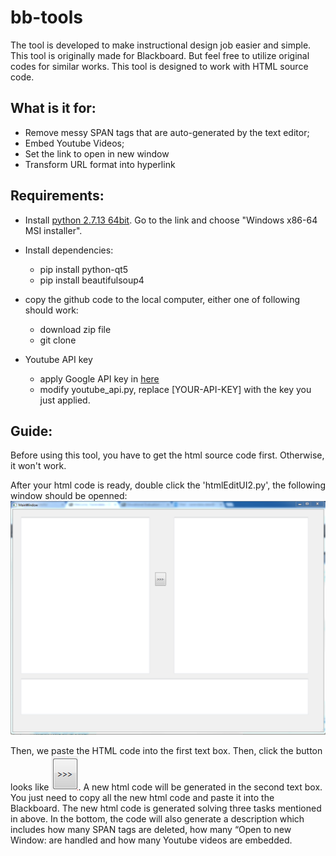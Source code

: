 # bb-tools
The tool is developed to make instructional design job easier and simple.  This tool is originally made for Blackboard. But feel free to utilize original codes for similar works. This tool is designed to work with HTML source code. 
## What is it for:
 - Remove messy SPAN tags that are auto-generated by the text editor; 
 - Embed Youtube Videos; 
 - Set the link to open in new window
 - Transform URL format into hyperlink

## Requirements:
- Install [python 2.7.13 64bit](https://www.python.org/downloads/release/python-2713/). Go to the link and choose "Windows x86-64 MSI installer".
- Install dependencies:
  * pip install python-qt5
  * pip install beautifulsoup4
- copy the github code to the local computer, either one of following should work:
  * download zip file
  * git clone
  
- Youtube API key
  * apply Google API key in [here](https://developers.google.com/youtube/v3/getting-started)
  * modify youtube_api.py, replace [YOUR-API-KEY] with the key you just applied.
## Guide:
Before using this tool, you have to get the html source code first. Otherwise, it won't work.

After your html code is ready, double click the 'htmlEditUI2.py', the following window should be openned:
![alt text](https://github.com/mdalai/bb-tools/blob/master/assets/htmlEdit.PNG "work window")

Then, we paste the HTML code into the first text box. Then, click the button looks like ![alt text](https://github.com/mdalai/bb-tools/blob/master/assets/btn.PNG "submit button"). A new html code will be generated in the second text box. You just need to copy all the new html code and paste it into the Blackboard. The new html code is generated solving three tasks mentioned in above. In the bottom, the code will also generate a description which includes how many SPAN tags are deleted, how many “Open to new Window: are handled and how many Youtube videos are embedded.


